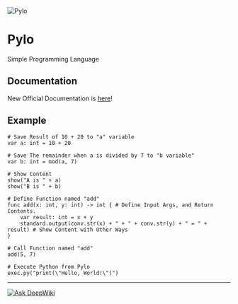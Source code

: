 ![Pylo](https://github.com/user-attachments/assets/be096b09-00a0-40bc-893f-fd0158b258c6)

# Pylo
Simple Programming Language

## Documentation
New Official Documentation is [here](https://pylo.diamondgotcat.net)!

## Example
```
# Save Result of 10 + 20 to "a" variable
var a: int = 10 + 20

# Save The remainder when a is divided by 7 to "b variable"
var b: int = mod(a, 7)

# Show Content
show("A is " + a)
show("B is " + b)

# Define Function named "add"
func add(x: int, y: int) -> int { # Define Input Args, and Return Contents.
    var result: int = x + y
    standard.output(conv.str(x) + " + " + conv.str(y) + " = " + result) # Show Content with Other Ways
}

# Call Function named "add"
add(5, 7)

# Execute Python from Pylo
exec.py("print(\"Hello, World!\")")
```

---

[![Ask DeepWiki](https://deepwiki.com/badge.svg)](https://deepwiki.com/DiamondGotCat/Pylo)
